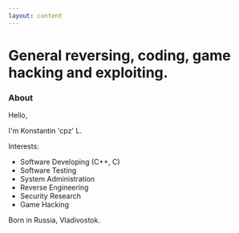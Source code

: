 ```yaml
---
layout: content
---
```


# General reversing, coding, game hacking and exploiting.

### About

Hello,

I'm Konstantin 'cpz' L.

Interests:
* Software Developing (C++, C)
* Software Testing
* System Administration
* Reverse Engineering
* Security Research
* Game Hacking

Born in Russia, Vladivostok.
